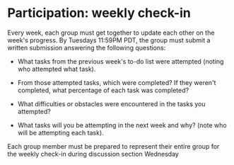 # Participation: weekly check-in

Every week, each group must get together to update each other on the
week's progress. By Tuesdays 11:59PM PDT, the group must submit a
written submission answering the following questions:

-   What tasks from the previous week's to-do list were attempted
    (noting who attempted what task).

-   From those attempted tasks, which were completed? If they weren't
    completed, what percentage of each task was completed?

-   What difficulties or obstacles were encountered in the tasks you
    attempted?

-   What tasks will you be attempting in the next week and why? (note
    who will be attempting each task).

Each group member must be prepared to represent their entire group for
the weekly check-in during discussion section Wednesday

